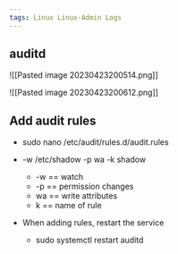 ```yaml
---
tags: Linux Linux-Admin Logs
---
```


## auditd
![[Pasted image 20230423200514.png]]

![[Pasted image 20230423200612.png]]

## Add audit rules
- sudo nano /etc/audit/rules.d/audit.rules

- -w /etc/shadow -p wa -k shadow
	- -w == watch  
	- -p == permission changes  
	- wa == write attributes  
	- k == name of rule

- When adding rules, restart the service
	- sudo systemctl restart auditd